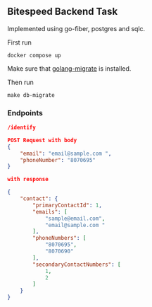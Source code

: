 ## Bitespeed Backend Task

Implemented using go-fiber, postgres and sqlc.

First run

```shell
docker compose up
```

Make sure that [golang-migrate](https://github.com/golang-migrate/migrate) is installed.

Then run

```shell
make db-migrate
```

### Endpoints

```json
/identify

POST Request with body 
{
    "email": "email@sample.com ",
    "phoneNumber": "8070695"
}

with response

{
    "contact": {
        "primaryContactId": 1,
        "emails": [
            "sample@email.com",
            "email@sample.com "
        ],
        "phoneNumbers": [
            "8070695",
            "8070690"
        ],
        "secondaryContactNumbers": [
            1,
            2
        ]
    }
}
```
